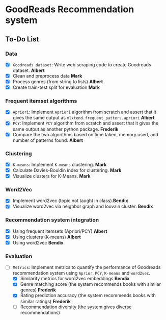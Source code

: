 # GoodReads Recommendation system

## To-Do List

### **Data**
- [x] `Goodreads dataset`: Write web scraping code to create Goodreads dataset. **Albert**
- [x] Clean and preprocess data **Mark**
- [x] Process genres (from string to lists) **Albert**
- [x] Create train-test split for evaluation **Mark**

### **Frequent itemset algorithms**
- [x] `Apriori`: Implement `Apriori` algorithm from scratch and assert that it gives the same output as `mlxtend.frequent_patters.apriori` **Albert**
- [x] `PCY`: Implement `PCY` algorithm from scratch and assert that it gives the same output as another python package. **Frederik**
- [x] Compare the two algorithms based on time taken, memory used, and number of patterns found. **Albert**

### **Clustering**
- [x] `K-means`: Implement `K-means` clustering. **Mark**
- [x] Calculate Davies-Bouldin index for clustering. **Mark**
- [x] Visualize clusters for K-Means. **Mark**

### **Word2Vec**
- [x] Implement word2vec (topic not taught in class).**Bendix**
- [x] Visualize word2vec via neighbor graph and louvain cluster. **Bendix**

### **Recommendation system integration**
- [x] Using frequent itemsets (Apriori/PCY) **Albert**
- [x] Using clusters (K-means) **Albert**
- [x] Using word2vec **Bendix**

### **Evaluation**
- [ ] `Metrics`: Implement metrics to quantify the performance of Goodreads recommendation system using `Aprior`, `PCY`, `K-means` and `word2vec`.
    - [X] Similarity metrics for word2vec embeddings **Bendix**
    - [X] Genre matching score (the system recommends books with similar genres) **Frederik**
    - [X] Rating prediction accuracy (the system recommends books with similar ratings) **Frederik**
    - [ ] Recommendation diversity (the system gives diverse recommendations)
